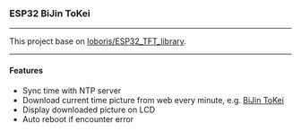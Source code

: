 
### ESP32 BiJin ToKei

---

This project base on [loboris/ESP32_TFT_library](https://github.com/loboris/ESP32_TFT_library).

---

#### Features

* Sync time with NTP server
* Download current time picture from web every minute, e.g. [BiJin ToKei](http://http://www.bijint.com)
* Display downloaded picture on LCD
* Auto reboot if encounter error
